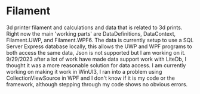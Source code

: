 # Filament
3d printer filament and calculations and data that is related to 3d prints.  Right now the main 'working parts' are DataDefinitions, DataContext, Filament.UWP, and Filament.WPF6.  The data is currently setup to use a SQL Server Express database locally, this allows the UWP and WPF programs to both access the same data, Json is not supported but I am working on it.
9/29/2023 after a lot of work have made data support work with LiteDb, I thought it was a more reasonable solution for data access.  I am currently working on making it work in WinUI3, I ran into a problem using CollectionViewSource in WPF and I don't know if it is my code or the framework, although stepping through my code shows no obvious errors.
